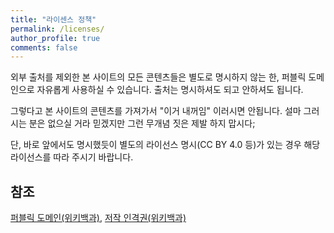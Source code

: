 ```yaml
---
title: "라이센스 정책"
permalink: /licenses/
author_profile: true
comments: false
---
```

외부 출처를 제외한 본 사이트의 모든 콘텐츠들은 별도로 명시하지 않는 한, 퍼블릭 도메인으로 자유롭게 사용하실 수 있습니다. 출처는 명시하셔도 되고 안하셔도 됩니다.

그렇다고 본 사이트의 콘텐츠를 가져가서 "이거 내꺼임" 이러시면 안됩니다. 설마 그러시는 분은 없으실 거라 믿겠지만 그런 무개념 짓은 제발 하지 맙시다;

단, 바로 앞에서도 명시했듯이 별도의 라이선스 명시(CC BY 4.0 등)가 있는 경우 해당 라이선스를 따라 주시기 바랍니다.

## 참조
[퍼블릭 도메인(위키백과)](https://ko.wikipedia.org/wiki/%ED%8D%BC%EB%B8%94%EB%A6%AD_%EB%8F%84%EB%A9%94%EC%9D%B8), [저작 인격권(위키백과)](https://ko.wikipedia.org/wiki/%EC%A0%80%EC%9E%91_%EC%9D%B8%EA%B2%A9%EA%B6%8C)